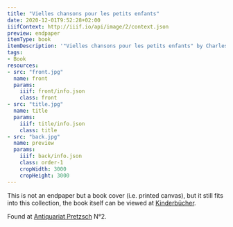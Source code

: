 ```yaml
---
title: "Vielles chansons pour les petits enfants"
date: 2020-12-01T9:52:28+02:00
iiifContext: http://iiif.io/api/image/2/context.json
preview: endpaper
itemType: book
itemDescription: '"Vielles chansons pour les petits enfants" by Charles-Marie Widor and Louis Maurice Boutet de Monvel, published around 1884 by E. Plon, Nourrit et Cie., Paris. <a class="worldcat" href="http://www.worldcat.org/oclc/971014633">&nbsp;</a>'
tags:
- Book
resources:
- src: "front.jpg"
  name: front
  params:
    iiif: front/info.json
    class: front
- src: "title.jpg"
  name: title
  params:
    iiif: title/info.json
    class: title
- src: "back.jpg"
  name: preview
  params:
    iiif: back/info.json
    class: order-1
    cropWidth: 3000
    cropHeight: 3000
---
```


This is not an endpaper but a book cover (i.e. printed canvas), but it still fits into this collection,<!--more--> the book itself can be viewed at [Kinderbücher](https://xn--kinderbcher-zhb.projektemacher.org/post/vieilles-chansons-et-rondes).
<div class="source">
Found at <a target="_blank" href="https://antiquariat-pretzsch.de/">Antiquariat Pretzsch</a> N°2.
</div>
